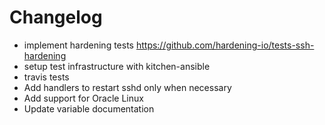 # Changelog

 * implement hardening tests https://github.com/hardening-io/tests-ssh-hardening
 * setup test infrastructure with kitchen-ansible
 * travis tests
 * Add handlers to restart sshd only when necessary
 * Add support for Oracle Linux
 * Update variable documentation
